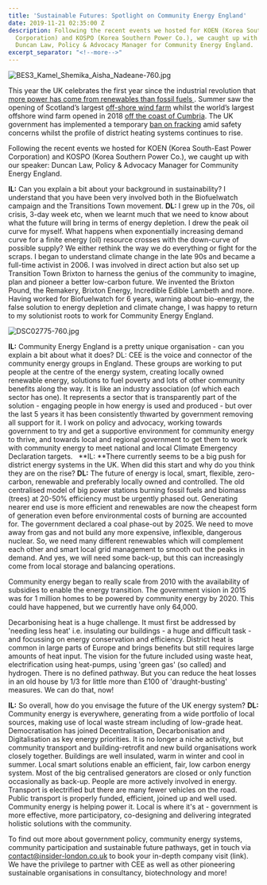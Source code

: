 ```yaml
---
title: 'Sustainable Futures: Spotlight on Community Energy England'
date: 2019-11-21 02:35:00 Z
description: Following the recent events we hosted for KOEN (Korea South-East Power
  Corporation) and KOSPO (Korea Southern Power Co.), we caught up with our speaker
  Duncan Law, Policy & Advocacy Manager for Community Energy England.
excerpt_separator: "<!--more-->"
---
```


![BES3_Kamel_Shemika_Aisha_Nadeane-760.jpg](/uploads/BES3_Kamel_Shemika_Aisha_Nadeane-760.jpg)

This year the UK celebrates the first year since the industrial revolution that [more power has come from renewables than fossil fuels ](https://www.theguardian.com/business/2019/oct/14/renewable-electricity-overtakes-fossil-fuels-in-uk-for-first-time) . Summer saw the opening of Scotland’s largest [off-shore wind farm](https://www.bbc.co.uk/news/uk-scotland-49125399) whilst the world’s largest offshore wind farm opened in 2018 [off the coast of Cumbria](https://www.bbc.co.uk/news/uk-england-cumbria-45424559). The UK government has implemented a temporary [ban on fracking](https://www.huffingtonpost.co.uk/entry/government-fracking-ban-earthquake_uk_5dbc9018e4b0576b62a1d26e) amid safety concerns whilst the profile of district heating systems continues to rise.

Following the recent events we hosted for KOEN (Korea South-East Power Corporation) and KOSPO (Korea Southern Power Co.), we caught up with our speaker: Duncan Law, Policy & Advocacy Manager for Community Energy England.

<!--more-->

**IL:** Can you explain a bit about your background in sustainability? I understand that you have been very involved both in the Biofuelwatch campaign and the Transitions Town movement.
**DL:** I grew up in the 70s, oil crisis, 3-day week etc, when we learnt much that we need to know about what the future will bring in terms of energy depletion. I drew the peak oil curve for myself. What happens when exponentially increasing demand curve for a finite energy (oil) resource crosses with the down-curve of possible supply? We either rethink the way we do everything or fight for the scraps. I began to understand climate change in the late 90s and became a full-time activist in 2006. I was involved in direct action but also set up Transition Town Brixton to harness the genius of the community to imagine, plan and pioneer a better low-carbon future. We invented the Brixton Pound, the Remakery, Brixton Energy, Incredible Edible Lambeth and more. Having worked for Biofuelwatch for 6 years, warning about bio-energy, the false solution to energy depletion and climate change, I was happy to return to my solutionist roots to work for Community Energy England.

![DSC02775-760.jpg](/uploads/DSC02775-760.jpg)

**IL:** Community Energy England is a pretty unique organisation - can you explain a bit about what it does?
DL: CEE is the voice and connector of the community energy groups in England. These groups are working to put people at the centre of the energy system, creating locally owned renewable energy, solutions to fuel poverty and lots of other community benefits along the way. It is like an industry association (of which each sector has one). It represents a sector that is transparently part of the solution - engaging people in how energy is used and produced - but over the last 5 years it has been consistently thwarted by government removing all support for it. I work on policy and advocacy, working towards government to try and get a supportive environment for community energy to thrive, and towards local and regional government to get them to work with community energy to meet national and local Climate Emergency Declaration targets.
 
**IL: **There currently seems to be a big push for district energy systems in the UK. When did this start and why do you think they are on the rise?
**DL:** The future of energy is local, smart, flexible, zero-carbon, renewable and preferably locally owned and controlled. The old centralised model of big power stations burning fossil fuels and biomass (trees) at 20-50% efficiency must be urgently phased out. Generating nearer end use is more efficient and renewables are now the cheapest form of generation even before environmental costs of burning are accounted for. The government declared a coal phase-out by 2025. We need to move away from gas and not build any more expensive, inflexible, dangerous nuclear. So, we need many different renewables which will complement each other and smart local grid management to smooth out the peaks in demand. And yes, we will need some back-up, but this can increasingly come from local storage and balancing operations.

Community energy began to really scale from 2010 with the availability of subsidies to enable the energy transition. The government vision in 2015 was for 1 million homes to be powered by community energy by 2020. This could have happened, but we currently have only 64,000.

Decarbonising heat is a huge challenge. It must first be addressed by 'needing less heat' i.e. insulating our buildings - a huge and difficult task - and focussing on energy conservation and efficiency. District heat is common in large parts of Europe and brings benefits but still requires large amounts of heat input. The vision for the future included using waste heat, electrification using heat-pumps, using 'green gas' (so called) and hydrogen. There is no defined pathway. But you can reduce the heat losses in an old house by 1/3 for little more than £100 of 'draught-busting' measures. We can do that, now!

**IL:** So overall, how do you envisage the future of the UK energy system?
**DL:** Community energy is everywhere, generating from a wide portfolio of local sources, making use of local waste stream including of low-grade heat. Democratisation has joined Decentralisation, Decarbonisation and Digitalisation as key energy priorities. It is no longer a niche activity, but community transport and building-retrofit and new build organisations work closely together. Buildings are well insulated, warm in winter and cool in summer. Local smart solutions enable an efficient, fair, low carbon energy system. Most of the big centralised generators are closed or only function occasionally as back-up. People are more actively involved in energy. Transport is electrified but there are many fewer vehicles on the road. Public transport is properly funded, efficient, joined up and well used. Community energy is helping power it. Local is where it's at - government is more effective, more participatory, co-designing and delivering integrated holistic solutions with the community. 

To find out more about government policy, community energy systems, community participation and sustainable future pathways, get in touch via contact@insider-london.co.uk to book your in-depth company visit (link). We have the privilege to partner with CEE as well as other pioneering sustainable organisations in consultancy, biotechnology and more!
